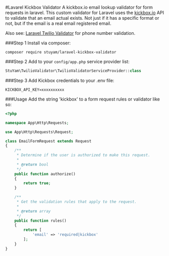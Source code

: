 #Lavarel Kickbox Validator
A kickbox.io email lookup validator for form requests in laravel.
This custom validator for Laravel uses the [kickbox.io](https://kickbox.io/) API to validate that an email actual exists. Not just if it has a specific format or not, but if the email is a real email registered email.

Also see: [Laravel Twilio Validator](https://github.com/stuyam/laravel-twilio-validator) for phone number validation.

###Step 1
Install via composer:

```
composer require stuyam/laravel-kickbox-validator
```

###Step 2
Add to your ```config/app.php``` service provider list:

```php
StuYam\TwilioValidator\TwilioValidatorServiceProvider::class
```

###Step 3
Add Kickbox credentials to your .env file:

```
KICKBOX_API_KEY=xxxxxxxxxx
```


###Usage
Add the string 'kickbox' to a form request rules or validator like so:

```php
<?php

namespace App\Http\Requests;

use App\Http\Requests\Request;

class EmailFormRequest extends Request
{
    /**
     * Determine if the user is authorized to make this request.
     *
     * @return bool
     */
    public function authorize()
    {
        return true;
    }

    /**
     * Get the validation rules that apply to the request.
     *
     * @return array
     */
    public function rules()
    {
        return [
            'email' => 'required|kickbox'
        ];
    }
}

```
